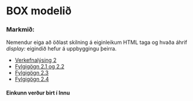 # BOX modelið

### Markmið:
Nemendur eiga að öðlast skilning á eiginleikum HTML taga og hvaða áhrif _display:_ eigindið hefur á uppbyggingu þeirra.

* [Verkefnalýsing 2](Verkefni_2.pdf)
* [Fylgigögn 2.1 og 2.2](https://github.com/vefgrunnur/21V/tree/main/S%C3%BDnid%C3%A6mi/V-2/V-21-22)
* [Fylgigögn 2.3](https://github.com/vefgrunnur/21V/tree/main/S%C3%BDnid%C3%A6mi/V-2/V-23)
* [Fylgigögn 2.4](https://github.com/vefgrunnur/21V/tree/main/S%C3%BDnid%C3%A6mi/V-2/V-24)

#### Einkunn verður birt í Innu
